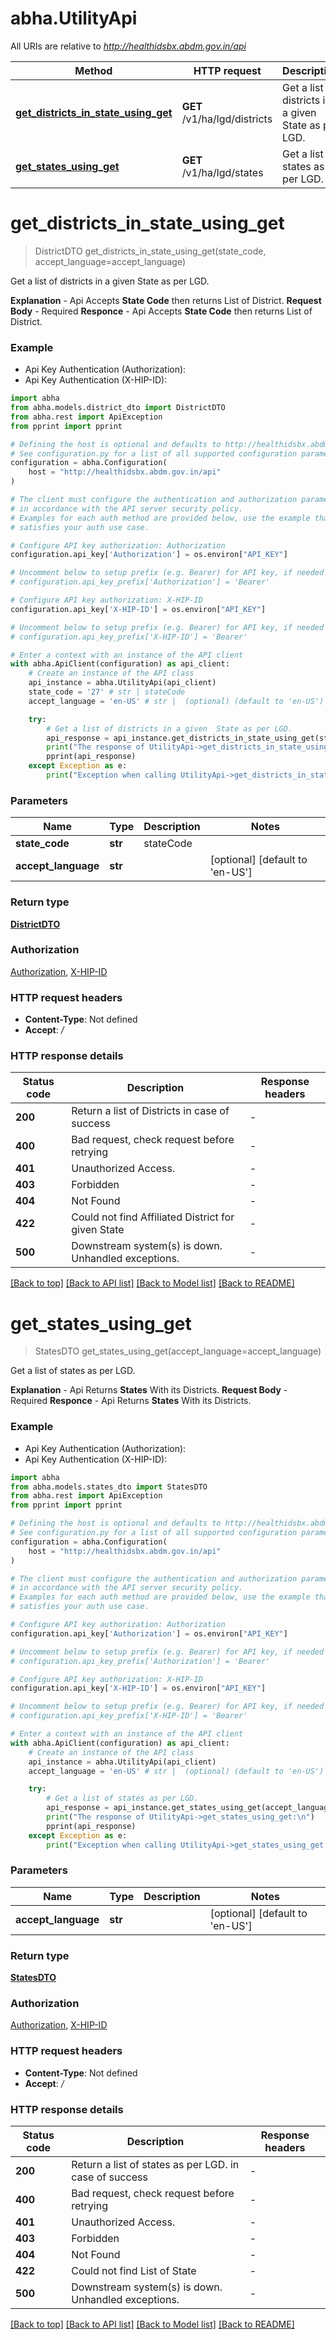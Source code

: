 # abha.UtilityApi

All URIs are relative to *http://healthidsbx.abdm.gov.in/api*

Method | HTTP request | Description
------------- | ------------- | -------------
[**get_districts_in_state_using_get**](UtilityApi.md#get_districts_in_state_using_get) | **GET** /v1/ha/lgd/districts | Get a list of districts in a given  State as per LGD.
[**get_states_using_get**](UtilityApi.md#get_states_using_get) | **GET** /v1/ha/lgd/states | Get a list of states as per LGD.


# **get_districts_in_state_using_get**
> DistrictDTO get_districts_in_state_using_get(state_code, accept_language=accept_language)

Get a list of districts in a given  State as per LGD.

<b>Explanation</b> - Api Accepts <b>State Code</b> then returns List of District.    <b>Request Body</b> - Required    <b>Responce</b> - Api Accepts <b>State Code</b> then returns List of District.

### Example

* Api Key Authentication (Authorization):
* Api Key Authentication (X-HIP-ID):

```python
import abha
from abha.models.district_dto import DistrictDTO
from abha.rest import ApiException
from pprint import pprint

# Defining the host is optional and defaults to http://healthidsbx.abdm.gov.in/api
# See configuration.py for a list of all supported configuration parameters.
configuration = abha.Configuration(
    host = "http://healthidsbx.abdm.gov.in/api"
)

# The client must configure the authentication and authorization parameters
# in accordance with the API server security policy.
# Examples for each auth method are provided below, use the example that
# satisfies your auth use case.

# Configure API key authorization: Authorization
configuration.api_key['Authorization'] = os.environ["API_KEY"]

# Uncomment below to setup prefix (e.g. Bearer) for API key, if needed
# configuration.api_key_prefix['Authorization'] = 'Bearer'

# Configure API key authorization: X-HIP-ID
configuration.api_key['X-HIP-ID'] = os.environ["API_KEY"]

# Uncomment below to setup prefix (e.g. Bearer) for API key, if needed
# configuration.api_key_prefix['X-HIP-ID'] = 'Bearer'

# Enter a context with an instance of the API client
with abha.ApiClient(configuration) as api_client:
    # Create an instance of the API class
    api_instance = abha.UtilityApi(api_client)
    state_code = '27' # str | stateCode
    accept_language = 'en-US' # str |  (optional) (default to 'en-US')

    try:
        # Get a list of districts in a given  State as per LGD.
        api_response = api_instance.get_districts_in_state_using_get(state_code, accept_language=accept_language)
        print("The response of UtilityApi->get_districts_in_state_using_get:\n")
        pprint(api_response)
    except Exception as e:
        print("Exception when calling UtilityApi->get_districts_in_state_using_get: %s\n" % e)
```



### Parameters


Name | Type | Description  | Notes
------------- | ------------- | ------------- | -------------
 **state_code** | **str**| stateCode | 
 **accept_language** | **str**|  | [optional] [default to &#39;en-US&#39;]

### Return type

[**DistrictDTO**](DistrictDTO.md)

### Authorization

[Authorization](../README.md#Authorization), [X-HIP-ID](../README.md#X-HIP-ID)

### HTTP request headers

 - **Content-Type**: Not defined
 - **Accept**: */*

### HTTP response details

| Status code | Description | Response headers |
|-------------|-------------|------------------|
**200** | Return a list of Districts in case of success |  -  |
**400** | Bad request, check request before retrying |  -  |
**401** | Unauthorized Access. |  -  |
**403** | Forbidden |  -  |
**404** | Not Found |  -  |
**422** | Could not find Affiliated District for given State |  -  |
**500** | Downstream system(s) is down. Unhandled exceptions. |  -  |

[[Back to top]](#) [[Back to API list]](../README.md#documentation-for-api-endpoints) [[Back to Model list]](../README.md#documentation-for-models) [[Back to README]](../README.md)

# **get_states_using_get**
> StatesDTO get_states_using_get(accept_language=accept_language)

Get a list of states as per LGD.

<b>Explanation</b> - Api Returns <b>States</b> With its Districts.    <b>Request Body</b> - Required    <b>Responce</b> - Api Returns <b>States</b> With its Districts.

### Example

* Api Key Authentication (Authorization):
* Api Key Authentication (X-HIP-ID):

```python
import abha
from abha.models.states_dto import StatesDTO
from abha.rest import ApiException
from pprint import pprint

# Defining the host is optional and defaults to http://healthidsbx.abdm.gov.in/api
# See configuration.py for a list of all supported configuration parameters.
configuration = abha.Configuration(
    host = "http://healthidsbx.abdm.gov.in/api"
)

# The client must configure the authentication and authorization parameters
# in accordance with the API server security policy.
# Examples for each auth method are provided below, use the example that
# satisfies your auth use case.

# Configure API key authorization: Authorization
configuration.api_key['Authorization'] = os.environ["API_KEY"]

# Uncomment below to setup prefix (e.g. Bearer) for API key, if needed
# configuration.api_key_prefix['Authorization'] = 'Bearer'

# Configure API key authorization: X-HIP-ID
configuration.api_key['X-HIP-ID'] = os.environ["API_KEY"]

# Uncomment below to setup prefix (e.g. Bearer) for API key, if needed
# configuration.api_key_prefix['X-HIP-ID'] = 'Bearer'

# Enter a context with an instance of the API client
with abha.ApiClient(configuration) as api_client:
    # Create an instance of the API class
    api_instance = abha.UtilityApi(api_client)
    accept_language = 'en-US' # str |  (optional) (default to 'en-US')

    try:
        # Get a list of states as per LGD.
        api_response = api_instance.get_states_using_get(accept_language=accept_language)
        print("The response of UtilityApi->get_states_using_get:\n")
        pprint(api_response)
    except Exception as e:
        print("Exception when calling UtilityApi->get_states_using_get: %s\n" % e)
```



### Parameters


Name | Type | Description  | Notes
------------- | ------------- | ------------- | -------------
 **accept_language** | **str**|  | [optional] [default to &#39;en-US&#39;]

### Return type

[**StatesDTO**](StatesDTO.md)

### Authorization

[Authorization](../README.md#Authorization), [X-HIP-ID](../README.md#X-HIP-ID)

### HTTP request headers

 - **Content-Type**: Not defined
 - **Accept**: */*

### HTTP response details

| Status code | Description | Response headers |
|-------------|-------------|------------------|
**200** | Return a list of states as per LGD. in case of success |  -  |
**400** | Bad request, check request before retrying |  -  |
**401** | Unauthorized Access. |  -  |
**403** | Forbidden |  -  |
**404** | Not Found |  -  |
**422** | Could not find List of State |  -  |
**500** | Downstream system(s) is down. Unhandled exceptions. |  -  |

[[Back to top]](#) [[Back to API list]](../README.md#documentation-for-api-endpoints) [[Back to Model list]](../README.md#documentation-for-models) [[Back to README]](../README.md)

